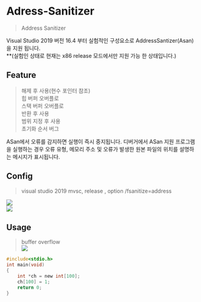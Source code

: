 # Adress-Sanitizer
 > Address Sanitizer

Visual Studio 2019 버전 16.4 부터 실험적인 구성요소로 AddressSantizer(Asan) 을 지원 됩니다.<br>
**(실험인 상태로 현재는 x86 release 모드에서만 지원 가능 한 상태입니다.)

## Feature
> 해제 후 사용(현수 포인터 참조) <br> 
> 힙 버퍼 오버플로 <br>
> 스택 버퍼 오버플로 <br>
> 반환 후 사용 <br>
> 범위 지정 후 사용 <br>
> 초기화 순서 버그 <br>

ASan에서 오류를 감지하면 실행이 즉시 중지됩니다. 디버거에서 ASan 지원 프로그램을 실행하는 경우 오류 유형, 메모리 주소 및 오류가 발생한 원본 파일의 위치를 설명하는 메시지가 표시됩니다.

## Config
 > visual studio 2019 mvsc, release , option /fsanitize=address <br>
<p><p>

<img src="https://github.com/cepiloth/Adress-Sanitizer/blob/master/img/vs_address.png"><br>
<img src="https://github.com/cepiloth/Adress-Sanitizer/blob/master/img/vs_config.png"><br>

## Usage
> buffer overflow <br>
<img src="https://github.com/cepiloth/Adress-Sanitizer/blob/master/img/buffer_overflow.png"><br>
```c
#include<stdio.h>
int main(void)
{
    int *ch = new int[100];
    ch[100] = 1;
    return 0;
}
```
